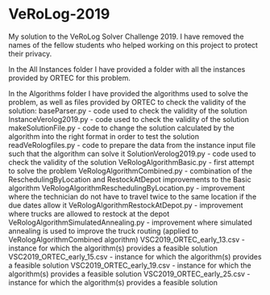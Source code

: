 # VeRoLog-2019
My solution to the VeRoLog Solver Challenge 2019. I have removed the names of the fellow students who helped working on this project to protect their privacy.

In the All Instances folder I have provided a folder with all the instances provided by ORTEC for this problem. 

In the Algorithms folder I have provided the algorithms used to solve the problem, as well as files provided by ORTEC to check the validity of the solution:
baseParser.py - code used to check the validity of the solution
InstanceVerolog2019.py - code used to check the validity of the solution
makeSolutionFile.py - code to change the solution calculated by the algorithm into the right format in order to test the solution
readVeRologfiles.py - code to prepare the data from the instance input file such that the algorithm can solve it
SolutionVerolog2019.py - code used to check the validity of the solution
VeRologAlgorithmBasic.py - first attempt to solve the problem
VeRologAlgorithmCombined.py - combination of the ReschedulingByLocation and RestockAtDepot improvements to the Basic algorithm
VeRologAlgorithmReschedulingByLocation.py - improvement where the technician do not have to travel twice to the same location if the due dates allow it
VeRologAlgorithmRestockAtDepot.py - improvement where trucks are allowed to restock at the depot
VeRologAlgorithmSimulatedAnnealing.py - improvement where simulated annealing is used to improve the truck routing (applied to VeRologAlgorithmCombined algorithm)
VSC2019_ORTEC_early_13.csv - instance for which the algorithm(s) provides a feasible solution
VSC2019_ORTEC_early_15.csv - instance for which the algorithm(s) provides a feasible solution
VSC2019_ORTEC_early_19.csv - instance for which the algorithm(s) provides a feasible solution
VSC2019_ORTEC_early_25.csv - instance for which the algorithm(s) provides a feasible solution

